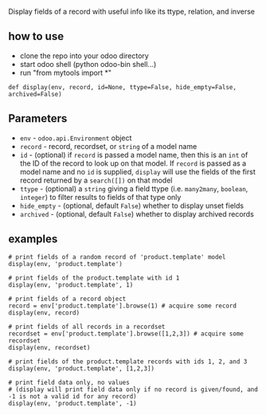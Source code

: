 Display fields of a record with useful info like its ttype, relation, and inverse

## how to use
- clone the repo into your odoo directory
- start odoo shell (python odoo-bin shell...)
- run "from mytools import *"

`def display(env, record, id=None, ttype=False, hide_empty=False, archived=False)`
## Parameters
- `env` - `odoo.api.Environment` object
- `record` - record, recordset, or `string` of a model name
- `id` - (optional) if `record` is passed a model name, then this is an `int` of the ID of the record to look up on that model. If `record` is passed as a model name and no `id` is supplied, `display` will use the fields of the first record returned by a `search([])` on that model
- `ttype` - (optional) a `string` giving a field ttype (i.e. `many2many`, `boolean`, `integer`) to filter results to fields of that type only
- `hide_empty` - (optional, default `False`) whether to display unset fields
- `archived` - (optional, default `False`) whether to display archived records

## examples
```
# print fields of a random record of 'product.template' model
display(env, 'product.template')

# print fields of the product.template with id 1
display(env, 'product.template', 1)

# print fields of a record object
record = env['product.template'].browse(1) # acquire some record
display(env, record)

# print fields of all records in a recordset
recordset = env['product.template'].browse([1,2,3]) # acquire some recordset
display(env, recordset)

# print fields of the product.template records with ids 1, 2, and 3
display(env, 'product.template', [1,2,3])

# print field data only, no values
# (display will print field data only if no record is given/found, and -1 is not a valid id for any record)
display(env, 'product.template', -1)
```
